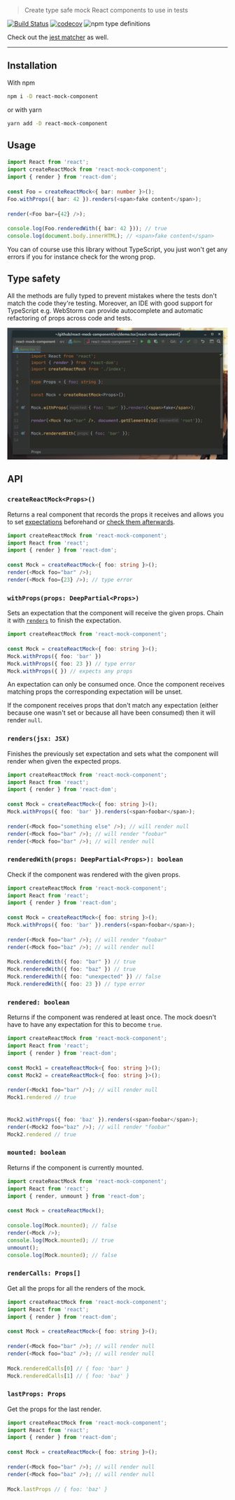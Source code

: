 > Create type safe mock React components to use in tests

[![Build Status](https://travis-ci.com/NiGhTTraX/react-mock-component.svg?branch=master)](https://travis-ci.com/NiGhTTraX/react-mock-component)
[![codecov](https://codecov.io/gh/NiGhTTraX/react-mock-component/branch/master/graph/badge.svg)](https://codecov.io/gh/NiGhTTraX/react-mock-component) ![npm type definitions](https://img.shields.io/npm/types/react-mock-component.svg)

Check out the [jest matcher](https://github.com/NiGhTTraX/jest-react-mock) as well.

---

## Installation

With npm

```sh
npm i -D react-mock-component
```

or with yarn

```sh
yarn add -D react-mock-component
```


## Usage

```typescript jsx
import React from 'react';
import createReactMock from 'react-mock-component';
import { render } from 'react-dom';

const Foo = createReactMock<{ bar: number }>();
Foo.withProps({ bar: 42 }).renders(<span>fake content</span>);

render(<Foo bar={42} />);

console.log(Foo.renderedWith({ bar: 42 })); // true
console.log(document.body.innerHTML); // <span>fake content</span>
```

You can of course use this library without TypeScript, you just won't
get any errors if you for instance check for the wrong prop.


## Type safety

All the methods are fully typed to prevent mistakes where the tests don't match the code they're testing. Moreover, an IDE with good support for TypeScript e.g. WebStorm can provide autocomplete and automatic refactoring of props across code and tests.

![demo](./demo.gif)


## API

### `createReactMock<Props>()`

Returns a real component that records the props it receives and allows you to set [expectations](#withpropsprops-deeppartialprops) beforehand or [check them afterwards](#renderedwithprops-deeppartialprops-boolean).

```typescript jsx
import createReactMock from 'react-mock-component';
import React from 'react';
import { render } from 'react-dom';

const Mock = createReactMock<{ foo: string }>();
render(<Mock foo="bar" />);
render(<Mock foo={23} />); // type error
```

### `withProps(props: DeepPartial<Props>)`

Sets an expectation that the component will receive the given props. Chain it with [`renders`](#rendersjsx-jsx) to finish the expectation.

```typescript jsx
import createReactMock from 'react-mock-component';

const Mock = createReactMock<{ foo: string }>();
Mock.withProps({ foo: 'bar' })
Mock.withProps({ foo: 23 }) // type error
Mock.withProps({ }) // expects any props
```

An expectation can only be consumed once. Once the component receives matching props the corresponding expectation will be unset.

If the component receives props that don't match any expectation (either because one wasn't set or because all have been consumed) then it will render `null`.

### `renders(jsx: JSX)`

Finishes the previously set expectation and sets what the component will render when given the expected props.

```typescript jsx
import createReactMock from 'react-mock-component';
import React from 'react';
import { render } from 'react-dom';

const Mock = createReactMock<{ foo: string }>();
Mock.withProps({ foo: 'bar' }).renders(<span>foobar</span>);

render(<Mock foo="something else" />); // will render null
render(<Mock foo="bar" />); // will render "foobar"
render(<Mock foo="bar" />); // will render null
```

### `renderedWith(props: DeepPartial<Props>): boolean`

Check if the component was rendered with the given props.

```typescript jsx
import createReactMock from 'react-mock-component';
import React from 'react';
import { render } from 'react-dom';

const Mock = createReactMock<{ foo: string }>();
Mock.withProps({ foo: 'bar' }).renders(<span>foobar</span>);

render(<Mock foo="bar" />); // will render "foobar"
render(<Mock foo="baz" />); // will render null

Mock.renderedWith({ foo: "bar" }) // true
Mock.renderedWith({ foo: "baz" }) // true
Mock.renderedWith({ foo: "unexpected" }) // false
Mock.renderedWith({ foo: 23 }) // type error
```

### `rendered: boolean`

Returns if the component was rendered at least once. The mock doesn't have to have any expectation for this to become `true`.

```typescript jsx
import createReactMock from 'react-mock-component';
import React from 'react';
import { render } from 'react-dom';

const Mock1 = createReactMock<{ foo: string }>();
const Mock2 = createReactMock<{ foo: string }>();

render(<Mock1 foo="bar" />); // will render null
Mock1.rendered // true


Mock2.withProps({ foo: 'baz' }).renders(<span>foobar</span>);
render(<Mock2 foo="baz" />); // will render "foobar"
Mock2.rendered // true
```

### `mounted: boolean`

Returns if the component is currently mounted.

```typescript jsx
import createReactMock from 'react-mock-component';
import React from 'react';
import { render, unmount } from 'react-dom';

const Mock = createReactMock();

console.log(Mock.mounted); // false
render(<Mock />); 
console.log(Mock.mounted); // true
unmount();
console.log(Mock.mounted); // false
```

### `renderCalls: Props[]`

Get all the props for all the renders of the mock.

```typescript jsx
import createReactMock from 'react-mock-component';
import React from 'react';
import { render } from 'react-dom';

const Mock = createReactMock<{ foo: string }>();

render(<Mock foo="bar" />); // will render null
render(<Mock foo="baz" />); // will render null

Mock.renderedCalls[0] // { foo: 'bar' }
Mock.renderedCalls[1] // { foo: 'baz' }
```

### `lastProps: Props`

Get the props for the last render.

```typescript jsx
import createReactMock from 'react-mock-component';
import React from 'react';
import { render } from 'react-dom';

const Mock = createReactMock<{ foo: string }>();

render(<Mock foo="bar" />); // will render null
render(<Mock foo="baz" />); // will render null

Mock.lastProps // { foo: 'baz' }
```
